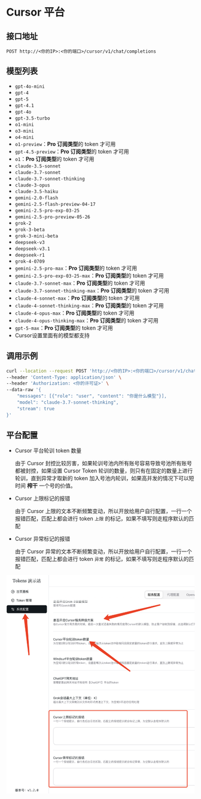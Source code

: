 # Cursor 平台

## 接口地址

```curl
POST http://<你的IP>:<你的端口>/cursor/v1/chat/completions
```

## 模型列表

- `gpt-4o-mini`
- `gpt-4`
- `gpt-5`
- `gpt-4.1`
- `gpt-4o`
- `gpt-3.5-turbo`
- `o1-mini`
- `o3-mini`
- `o4-mini`
- `o1-preview`：**Pro 订阅类型**的 token 才可用
- `gpt-4.5-preview`：**Pro 订阅类型**的 token 才可用
- `o1`：**Pro 订阅类型**的 token 才可用
- `claude-3.5-sonnet`
- `claude-3.7-sonnet`
- `claude-3.7-sonnet-thinking`
- `claude-3-opus`
- `claude-3.5-haiku`
- `gemini-2.0-flash`
- `gemini-2.5-flash-preview-04-17`
- `gemini-2.5-pro-exp-03-25`
- `gemini-2.5-pro-preview-05-26`
- `grok-2`
- `grok-3-beta`
- `grok-3-mini-beta`
- `deepseek-v3`
- `deepseek-v3.1`
- `deepseek-r1`
- `grok-4-0709`
- `gemini-2.5-pro-max`：**Pro 订阅类型**的 token 才可用
- `gemini-2.5-pro-exp-03-25-max`：**Pro 订阅类型**的 token 才可用
- `claude-3.7-sonnet-max`：**Pro 订阅类型**的 token 才可用
- `claude-3.7-sonnet-thinking-max`：**Pro 订阅类型**的 token 才可用
- `claude-4-sonnet-max`：**Pro 订阅类型**的 token 才可用
- `claude-4-sonnet-thinking-max`：**Pro 订阅类型**的 token 才可用
- `claude-4-opus-max`：**Pro 订阅类型**的 token 才可用
- `claude-4-opus-thinking-max`：**Pro 订阅类型**的 token 才可用
- `gpt-5-max`：**Pro 订阅类型**的 token 才可用
- Cursor设置里面有的模型都支持

## 调用示例

```bash
curl --location --request POST 'http://<你的IP>:<你的端口>/cursor/v1/chat/completions' \
--header 'Content-Type: application/json' \
--header 'Authorization: <你的许可证>' \
--data-raw '{
    "messages": [{"role": "user", "content": "你是什么模型"}],
    "model": "claude-3.7-sonnet-thinking",
    "stream": true
}'
```

## 平台配置

- Cursor 平台轮训 token 数量

  由于 Cursor 封控比较厉害，如果轮训号池内所有账号容易导致号池所有账号都被封控，如果设置 Cursor Token 轮训的数量，则只有在固定的数量上进行轮训，直到异常才取新的 token 加入号池内轮训，如果高并发的情况下可以短时间 **榨干** 一个号的价值。

- Cursor 上限标记的报错

  由于 Cursor 上限的文本不断频繁变动，所以开放给用户自行配置，一行一个报错匹配，匹配上都会进行 token `上限` 的标记，如果不填写则走程序默认的匹配

- Cursor 异常标记的报错

  由于 Cursor 异常的文本不断频繁变动，所以开放给用户自行配置，一行一个报错匹配，匹配上都会进行 token `异常` 的标记，如果不填写则走程序默认的匹配

![3731744443802_.pic.jpg](/3731744443802_.pic.jpg)
